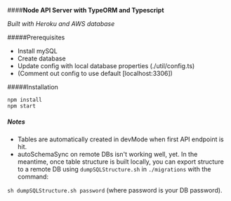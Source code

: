 ####**Node API Server with TypeORM and Typescript**

_Built with Heroku and AWS database_

#####Prerequisites
- Install mySQL
- Create database
- Update config with local database properties (./util/config.ts)
- (Comment out config to use default [localhost:3306])

#####Installation
~~~~
npm install
npm start
~~~~

##### Notes
- Tables are automatically created in devMode when first API endpoint is hit.
- autoSchemaSync on remote DBs isn't working well, yet. In the meantime, once table structure is built locally, you can export structure to a remote DB using `dumpSQLStructure.sh` in `./migrations` with the command:

`sh dumpSQLStructure.sh password`  (where password is your DB password).
